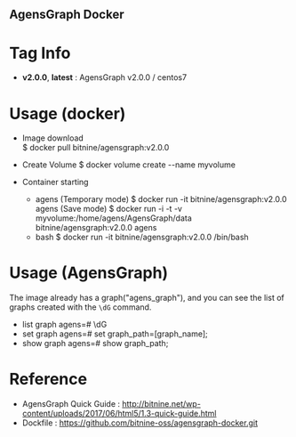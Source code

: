 ## AgensGraph Docker    

# Tag Info   
* **v2.0.0**, **latest** : AgensGraph v2.0.0 / centos7

# Usage (docker)    
* Image download       
$ docker pull bitnine/agensgraph:v2.0.0       

* Create Volume
$ docker volume create --name myvolume

* Container starting           
    - agens 
      (Temporary mode)
      $ docker run -it bitnine/agensgraph:v2.0.0 agens
      (Save mode) 
      $ docker run -i -t -v myvolume:/home/agens/AgensGraph/data bitnine/agensgraph:v2.0.0 agens
    - bash 
      $ docker run -it bitnine/agensgraph:v2.0.0 /bin/bash

# Usage (AgensGraph)     
The image already has a graph("agens_graph"), and you can see the list of graphs created with the `\dG` command.
* list graph
agens=# \dG
* set graph
agens=#  set graph_path=[graph_name];
* show graph
agens=#  show graph_path;

# Reference
* AgensGraph Quick Guide : http://bitnine.net/wp-content/uploads/2017/06/html5/1.3-quick-guide.html
* Dockfile : https://github.com/bitnine-oss/agensgraph-docker.git
